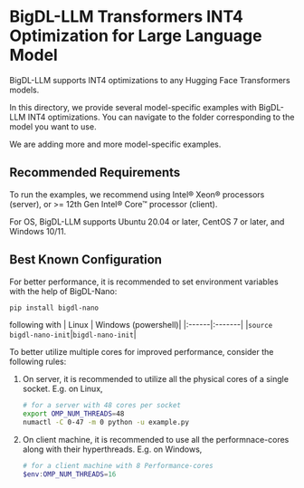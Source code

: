 # BigDL-LLM Transformers INT4 Optimization for Large Language Model
BigDL-LLM supports INT4 optimizations to any Hugging Face Transformers models.

In this directory, we provide several model-specific examples with BigDL-LLM INT4 optimizations. You can navigate to the folder corresponding to the model you want to use.

We are adding more and more model-specific examples.
## Recommended Requirements
To run the examples, we recommend using Intel® Xeon® processors (server), or >= 12th Gen Intel® Core™ processor (client).

For OS, BigDL-LLM supports Ubuntu 20.04 or later, CentOS 7 or later, and Windows 10/11.

## Best Known Configuration
For better performance, it is recommended to set environment variables with the help of BigDL-Nano:
```bash
pip install bigdl-nano
```
following with
| Linux | Windows (powershell)|
|:------|:-------|
|`source bigdl-nano-init`|`bigdl-nano-init`|

To better utilize multiple cores for improved performance, consider the following rules:
1. On server, it is recommended to utilize all the physical cores of a single socket. E.g. on Linux,
   ```bash
   # for a server with 48 cores per socket
   export OMP_NUM_THREADS=48
   numactl -C 0-47 -m 0 python -u example.py
   ```
2. On client machine, it is recommended to use all the performnace-cores along with their hyperthreads. E.g. on Windows,
   ```powershell
   # for a client machine with 8 Performance-cores
   $env:OMP_NUM_THREADS=16
   ```